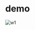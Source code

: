 # demo

![w1](https://latex.codecogs.com/gif.latex?\dpi{400}\alpha&space;+&space;\frac{2\beta}{\gamma})
